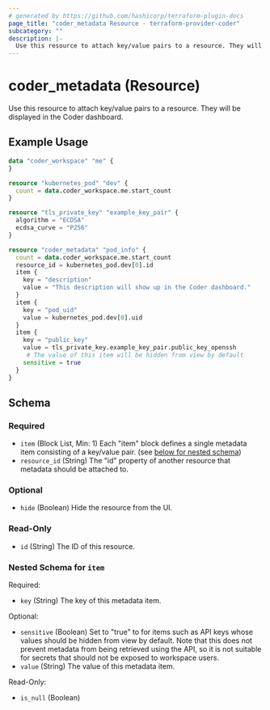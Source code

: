 ```yaml
---
# generated by https://github.com/hashicorp/terraform-plugin-docs
page_title: "coder_metadata Resource - terraform-provider-coder"
subcategory: ""
description: |-
  Use this resource to attach key/value pairs to a resource. They will be displayed in the Coder dashboard.
---
```


# coder_metadata (Resource)

Use this resource to attach key/value pairs to a resource. They will be displayed in the Coder dashboard.

## Example Usage

```terraform
data "coder_workspace" "me" {
}

resource "kubernetes_pod" "dev" {
  count = data.coder_workspace.me.start_count
}

resource "tls_private_key" "example_key_pair" {
  algorithm = "ECDSA"
  ecdsa_curve = "P256"
}

resource "coder_metadata" "pod_info" {
  count = data.coder_workspace.me.start_count
  resource_id = kubernetes_pod.dev[0].id
  item {
    key = "description"
    value = "This description will show up in the Coder dashboard."
  }
  item {
    key = "pod_uid"
    value = kubernetes_pod.dev[0].uid
  }
  item {
    key = "public_key"
    value = tls_private_key.example_key_pair.public_key_openssh
     # The value of this item will be hidden from view by default
    sensitive = true
  }
}
```

<!-- schema generated by tfplugindocs -->
## Schema

### Required

- `item` (Block List, Min: 1) Each "item" block defines a single metadata item consisting of a key/value pair. (see [below for nested schema](#nestedblock--item))
- `resource_id` (String) The "id" property of another resource that metadata should be attached to.

### Optional

- `hide` (Boolean) Hide the resource from the UI.

### Read-Only

- `id` (String) The ID of this resource.

<a id="nestedblock--item"></a>
### Nested Schema for `item`

Required:

- `key` (String) The key of this metadata item.

Optional:

- `sensitive` (Boolean) Set to "true" to for items such as API keys whose values should be hidden from view by default. Note that this does not prevent metadata from being retrieved using the API, so it is not suitable for secrets that should not be exposed to workspace users.
- `value` (String) The value of this metadata item.

Read-Only:

- `is_null` (Boolean)


